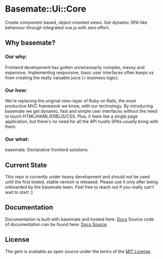 # Basemate::Ui::Core

Create component based, object oriented views. Get dynamic SPA-like behaviour
through integrated vue.js with zero effort.

## Why basemate?

### Our why:
Frontend development has gotten unnecessarily complex, messy and expensive. Implementing responsive, basic user interfaces often keeps us from creating the really valuable juice (= business logic).
### Our how:
We're replacing the original view-layer of Ruby on Rails, the most productive MVC framework we know, with our technology. By introducing basemate we get dynamic, fast and simple user interfaces without the need to touch HTML/HAML/ERB/JS/CSS. Plus, it feels like a single page application, but there's no need for all the API hustle SPAs usually bring with them.
### Our what:
basemate. Declarative frontend solutions.

## Current State
This repo is currently under heavy development and should not be used until the
first tested, stable version is released. Please use it only after being
onboarded by the basemate team. Feel free to reach out if you really can't
wait to start :)

## Documentation

Documentation is built with basemate and hosted here: [Docs](https://basemate-ui-core.herokuapp.com)
Source code of documentation can be found here: [Docs Source](https://github.com/basemate/basemate-ui-core-docs)

## License
The gem is available as open source under the terms of the
[MIT License](https://opensource.org/licenses/MIT).
